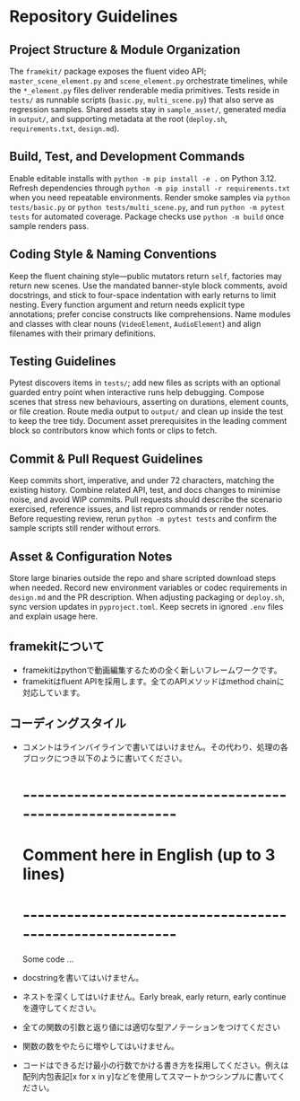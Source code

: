 # Repository Guidelines

## Project Structure & Module Organization
The `framekit/` package exposes the fluent video API; `master_scene_element.py` and `scene_element.py` orchestrate timelines, while the `*_element.py` files deliver renderable media primitives. Tests reside in `tests/` as runnable scripts (`basic.py`, `multi_scene.py`) that also serve as regression samples. Shared assets stay in `sample_asset/`, generated media in `output/`, and supporting metadata at the root (`deploy.sh`, `requirements.txt`, `design.md`).

## Build, Test, and Development Commands
Enable editable installs with `python -m pip install -e .` on Python 3.12. Refresh dependencies through `python -m pip install -r requirements.txt` when you need repeatable environments. Render smoke samples via `python tests/basic.py` or `python tests/multi_scene.py`, and run `python -m pytest tests` for automated coverage. Package checks use `python -m build` once sample renders pass.

## Coding Style & Naming Conventions
Keep the fluent chaining style—public mutators return `self`, factories may return new scenes. Use the mandated banner-style block comments, avoid docstrings, and stick to four-space indentation with early returns to limit nesting. Every function argument and return needs explicit type annotations; prefer concise constructs like comprehensions. Name modules and classes with clear nouns (`VideoElement`, `AudioElement`) and align filenames with their primary definitions.

## Testing Guidelines
Pytest discovers items in `tests/`; add new files as scripts with an optional guarded entry point when interactive runs help debugging. Compose scenes that stress new behaviours, asserting on durations, element counts, or file creation. Route media output to `output/` and clean up inside the test to keep the tree tidy. Document asset prerequisites in the leading comment block so contributors know which fonts or clips to fetch.

## Commit & Pull Request Guidelines
Keep commits short, imperative, and under 72 characters, matching the existing history. Combine related API, test, and docs changes to minimise noise, and avoid WIP commits. Pull requests should describe the scenario exercised, reference issues, and list repro commands or render notes. Before requesting review, rerun `python -m pytest tests` and confirm the sample scripts still render without errors.

## Asset & Configuration Notes
Store large binaries outside the repo and share scripted download steps when needed. Record new environment variables or codec requirements in `design.md` and the PR description. When adjusting packaging or `deploy.sh`, sync version updates in `pyproject.toml`. Keep secrets in ignored `.env` files and explain usage here.

## framekitについて
- framekitはpythonで動画編集するための全く新しいフレームワークです。
- framekitはfluent APIを採用します。全てのAPIメソッドはmethod chainに対応しています。

## コーディングスタイル
- コメントはラインバイラインで書いてはいけません。その代わり、処理の各ブロックにつき以下のように書いてください。

    # ---------------------------------------------------------
    # Comment here in English (up to 3 lines)
    # ---------------------------------------------------------
    Some code ...

- docstringを書いてはいけません。
- ネストを深くしてはいけません。Early break, early return, early continue を遵守してください。
- 全ての関数の引数と返り値には適切な型アノテーションをつけてください
- 関数の数をやたらに増やしてはいけません。
- コードはできるだけ最小の行数でかける書き方を採用してください。例えは配列内包表記[x for x in y]などを使用してスマートかつシンプルに書いてください。
